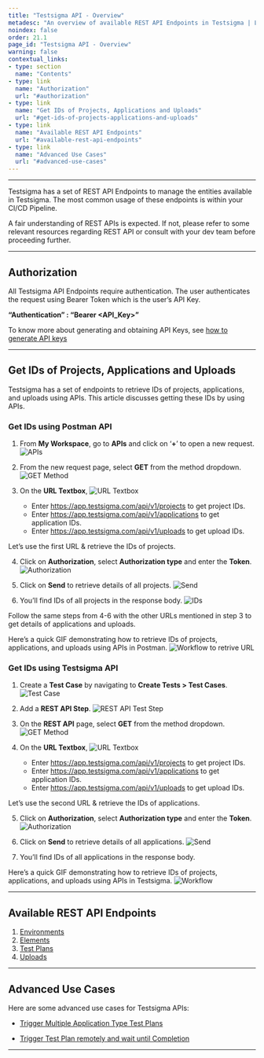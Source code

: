 ```yaml
---
title: "Testsigma API - Overview"
metadesc: "An overview of available REST API Endpoints in Testsigma | Learn about set of REST API Endpoints to manage the entities available in Testsigma."
noindex: false
order: 21.1
page_id: "Testsigma API - Overview"
warning: false
contextual_links:
- type: section
  name: "Contents"
- type: link
  name: "Authorization"
  url: "#authorization"
- type: link
  name: "Get IDs of Projects, Applications and Uploads"
  url: "#get-ids-of-projects-applications-and-uploads"
- type: link
  name: "Available REST API Endpoints"
  url: "#available-rest-api-endpoints"
- type: link
  name: "Advanced Use Cases"
  url: "#advanced-use-cases"
---
```


---

Testsigma has a  set of REST API Endpoints to manage the entities available in Testsigma. The most common usage of these endpoints is within your CI/CD Pipeline.

A fair understanding of REST APIs is expected. If not, please refer to some relevant resources regarding REST API or consult with your dev team before proceeding further.

---

## **Authorization**

All Testsigma API Endpoints require authentication. The user authenticates the request using Bearer Token which is the user’s API Key.

**“Authentication” : “Bearer <API_Key>”**

To know more about generating and obtaining API Keys, see [how to generate API keys](https://testsigma.com/docs/configuration/api-keys/)


---

## **Get IDs of Projects, Applications and Uploads**


Testsigma has a set of endpoints to retrieve IDs of projects, applications, and uploads using APIs. This article discusses getting these IDs by using APIs. 


### **Get IDs using Postman API**

1. From **My Workspace**, go to **APIs** and click on ‘**+**’ to open a new request. 
![APIs](https://s3.amazonaws.com/static-docs.testsigma.com/new_images/projects/applications/pmapis.png)


2. From the new request page, select **GET** from the method dropdown. 
![GET Method](https://s3.amazonaws.com/static-docs.testsigma.com/new_images/projects/applications/pmgetmethod.png)


3. On the **URL Textbox**, 
![URL Textbox](https://s3.amazonaws.com/static-docs.testsigma.com/new_images/projects/applications/pmurltb.png)
    - Enter https://app.testsigma.com/api/v1/projects to get project IDs. 
    - Enter https://app.testsigma.com/api/v1/applications to get application IDs. 
    - Enter https://app.testsigma.com/api/v1/uploads to get upload IDs.


Let’s use the first URL & retrieve the IDs of projects.  


4. Click on **Authorization**, select **Authorization type** and enter the **Token**. 
![Authorization](https://s3.amazonaws.com/static-docs.testsigma.com/new_images/projects/applications/pmauthapi.png)

5. Click on **Send** to retrieve details of all projects. 
![Send](https://s3.amazonaws.com/static-docs.testsigma.com/new_images/projects/applications/pmrbsend.png)

6. You’ll find IDs of all projects in the response body. 
![IDs](https://s3.amazonaws.com/static-docs.testsigma.com/new_images/projects/applications/pmidfrb.png)

Follow the same steps from 4-6 with the other URLs mentioned in step 3 to get details of applications and uploads. 

Here’s a quick GIF demonstrating how to retrieve IDs of projects, applications, and uploads using APIs in Postman.
![Workflow to retrive URL](https://s3.amazonaws.com/static-docs.testsigma.com/new_images/projects/applications/getidspostman.gif)


### **Get IDs using Testsigma API**

1. Create a **Test Case** by navigating to **Create Tests > Test Cases**. 
![Test Case](https://s3.amazonaws.com/static-docs.testsigma.com/new_images/projects/applications/tsapitc.png)


2. Add a **REST API Step**.
![REST API Test Step](https://s3.amazonaws.com/static-docs.testsigma.com/new_images/projects/applications/tsrestspiteststep.png)


3. On the **REST API** page, select **GET** from the method dropdown.
![GET Method](https://s3.amazonaws.com/static-docs.testsigma.com/new_images/projects/applications/tsgetmthod.png)

4. On the **URL Textbox**, 
![URL Textbox](https://s3.amazonaws.com/static-docs.testsigma.com/new_images/projects/applications/tsurltb.png)
    - Enter https://app.testsigma.com/api/v1/projects to get project IDs. 
    - Enter https://app.testsigma.com/api/v1/applications to get application IDs. 
    - Enter https://app.testsigma.com/api/v1/uploads to get upload IDs.

Let’s use the second URL & retrieve the IDs of applications. 


5. Click on **Authorization**, select **Authorization type** and enter the **Token**. 
![Authorization](https://s3.amazonaws.com/static-docs.testsigma.com/new_images/projects/applications/tsapiauth.png)


6. Click on **Send** to retrieve details of all applications. 
![Send](https://s3.amazonaws.com/static-docs.testsigma.com/new_images/projects/applications/tssendapi.png)

7. You’ll find IDs of all applications in the response body. 


Here’s a quick GIF demonstrating how to retrieve IDs of projects, applications, and uploads using APIs in Testsigma.
![Workflow](https://s3.amazonaws.com/static-docs.testsigma.com/new_images/projects/applications/getidtestsigma.gif)

---

## **Available REST API Endpoints**

1. [Environments](https://testsigma.com/docs/api/environments/)
2. [Elements](https://testsigma.com/docs/api/elements/)
3. [Test Plans](https://testsigma.com/docs/api/test-plans/)
4. [Uploads](https://testsigma.com/docs/api/upload-files/)

---

## **Advanced Use Cases**

Here are some advanced use cases for Testsigma APIs:

- [Trigger Multiple Application Type Test Plans](https://testsigma.com/docs/api/examples/trigger-multiple-test-plans/)

- [Trigger Test Plan remotely and wait until Completion](https://testsigma.com/docs/api/examples/trigger-test-plan-wait-completion/)

---